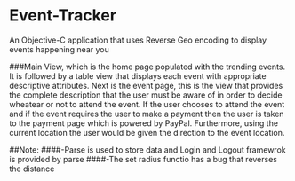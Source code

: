 
# Event-Tracker
An Objective-C application that uses Reverse Geo encoding to display events happening near you

###Main View, which is the home page populated with the trending events. It is followed by a table view that displays each event with appropriate descriptive attributes. Next is the event page, this is the view that provides the complete description that the user must be aware of in order to decide wheatear or not to attend the event. If the user chooses to attend the event and if the event requires the user to make a payment then the user is taken to the payment page which is powered by PayPal. Furthermore, using the current location the user would be given the direction to the event location.


##Note:
####-Parse is used to store data and Login and Logout framewrok is provided by parse
####-The set radius functio has a bug that reverses the distance
